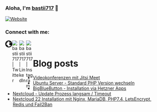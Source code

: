 ### Aloha, I'm [bastii717](https://bastii717.dev) 👋

[![Website](https://img.shields.io/website?label=bastii727.dev&style=for-the-badge&url=https%3A%2F%2Fbastii717.dev)](https://bastii717.dev)

### Connect with me:

[<img align="left" alt="bastii717.dev" width="22px" src="https://raw.githubusercontent.com/iconic/open-iconic/master/svg/globe.svg" />](https://bastii717.dev)
[<img align="left" alt="bastii717 | Twitter" width="22px" src="https://cdn.jsdelivr.net/npm/simple-icons@v3/icons/twitter.svg" />](https://b717.click/twitter)
[<img align="left" alt="bastii717 | LinkedIn" width="22px" src="https://cdn.jsdelivr.net/npm/simple-icons@v3/icons/linkedin.svg" />](https://b717.click/linkedin)
[<img align="left" alt="bastii717 | Instagram" width="22px" src="https://cdn.jsdelivr.net/npm/simple-icons@v3/icons/instagram.svg" />](https://b717.click/instagram)

<br />

# Blog posts
<!-- BLOG-POST-LIST:START -->
- [Videokonferenzen mit Jitsi Meet](https://blog.bastii717.dev/videokonferenzen-mit-jitsi-meet/)
- [Ubuntu Server - Standard PHP Version wechseln](https://blog.bastii717.dev/standard-php-version-wechseln/)
- [BigBlueButton - Installation via Hetzner Apps](https://blog.bastii717.dev/bigbluebutton-installation-via-hetzner-apps/)
- [Nextcloud - Update Prozess langsam / Timeout](https://blog.bastii717.dev/nextcloud-update-prozess-langsam-timeout/)
- [Nextcloud 22 Installation mit Nginx, MariaDB, PHP7.4, LetsEncrypt, Redis und Fail2Ban](https://blog.bastii717.dev/nextcloud-22-installation-mit-nginx-mariadb-php7-4-letsencrypt-redis-und-fail2ban/)
<!-- BLOG-POST-LIST:END -->

